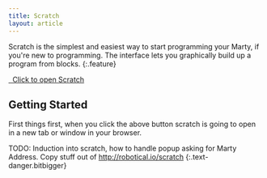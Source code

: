 ```yaml
---
title: Scratch
layout: article
---
```


Scratch is the simplest and easiest way to start programming your Marty,
if you're new to programming. The interface lets you graphically build up
a program from blocks.
{:.feature}


<div class="center bitbigger padder">
<a href="http://scratchx.org/?url=http://alexanderenoch.github.io/scratchtest/martyExtended.js" class="btn rounded" target="_blank"><i class="fa fa-external-link"></i> &nbsp; Click to open Scratch</a>
</div>

Getting Started
---

First things first, when you click the above button scratch is going to open in a
new tab or window in your browser.

TODO: Induction into scratch, how to handle popup asking for Marty Address. Copy stuff out of http://robotical.io/scratch
{:.text-danger.bitbigger}

